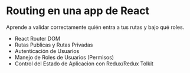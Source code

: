 # Routing en una app de React
Aprende a validar correctamente quién entra a tus rutas y bajo qué roles.

- React Router DOM
- Rutas Publicas y Rutas Privadas
- Autenticación de Usuarios
- Manejo de Roles de Usuarios (Permisos)
- Control del Estado de Aplicacion con Redux/Redux Tolkit
